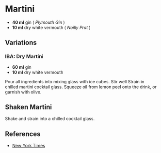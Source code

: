 # Martini

* **40 ml** gin ( *Plymouth Gin* )
* **10 ml** dry white vermouth ( *Noilly Prat* )

## Variations

### IBA: Dry Martini

* **60 ml** gin
* **10 ml** dry white vermouth

Pour all ingredients into mixing glass with ice cubes. Stir well Strain in chilled martini cocktail glass. Squeeze oil from lemon peel onto the drink, or garnish with olive.

## Shaken Martini

Shake and strain into a chilled cocktail glass.

## References

* [New York Times](http://www.nytimes.com/2007/05/02/dining/02wine.html?pagewanted=all)
